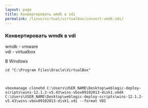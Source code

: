 ```yaml
---
layout: page
title: Конвертировать wmdk в vdi
permalink: /linux/virtual/virtualbox/convert-vmdk-vdi/
---
```



### Конвертировать wmdk в vdi

wmdk - vmware   
vdi - virtualbox  


В Windows

    cd "C:\Program Files\Oracle\VirtualBox"

<br/>

    vboxmanage clonehd C:\Users\USER_NAME\Desktop\weblogic-deploy-scripts\wins-12.1.2-v5.43\wins-vbox09102013-disk1.vmdk C:\Users\USER_NAME\Desktop\weblogic-deploy-scripts\wins-12.1.2-v5.43\wins-vbox09102013-disk1.vdi --format VDI

